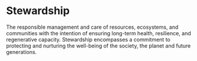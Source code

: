 # Stewardship

The responsible management and care of resources, ecosystems, and communities with the intention of ensuring long-term health, resilience, and regenerative capacity. Stewardship encompasses a commitment to protecting and nurturing the well-being of the society, the planet and future generations.